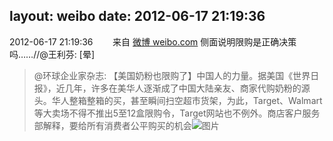 layout: weibo
date: 2012-06-17 21:19:36
---
<meta name="referrer" content="no-referrer" />

2012-06-17 21:19:36  &nbsp;&nbsp;&nbsp;&nbsp;&nbsp;&nbsp; 来自 <a href="http://weibo.com/" rel="nofollow">微博 weibo.com</a>
侧面说明限购是正确决策吗……//@王利芬: [晕]
>  @环球企业家杂志: 【美国奶粉也限购了】中国人的力量。据美国《世界日报》，近几年，许多在美华人逐渐成了中国大陆亲友、商家代购奶粉的源头。华人整箱整箱的买，甚至瞬间扫空超市货架，为此，Target、Walmart等大卖场不得不推出5至12盒限购令，Target网站也不例外。商店客户服务部解释，要给所有消费者公平购买的机会 ​​​
>  ![图片](https://ww2.sinaimg.cn/large/62c76a9dgw1du1f7f6uu5j.jpg)
